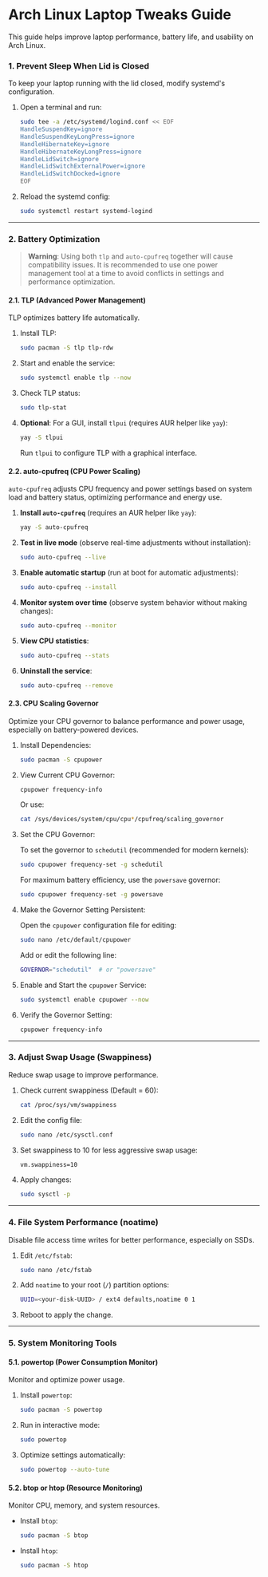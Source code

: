 # Arch Linux Laptop Tweaks Guide

This guide helps improve laptop performance, battery life, and usability on Arch Linux.

### 1. Prevent Sleep When Lid is Closed

To keep your laptop running with the lid closed, modify systemd's configuration.

1. Open a terminal and run:

    ```bash
    sudo tee -a /etc/systemd/logind.conf << EOF
    HandleSuspendKey=ignore
    HandleSuspendKeyLongPress=ignore
    HandleHibernateKey=ignore
    HandleHibernateKeyLongPress=ignore
    HandleLidSwitch=ignore
    HandleLidSwitchExternalPower=ignore
    HandleLidSwitchDocked=ignore
    EOF
    ```

2. Reload the systemd config:

    ```bash
    sudo systemctl restart systemd-logind
    ```

---

### 2. Battery Optimization

> **Warning**: Using both `tlp` and `auto-cpufreq` together will cause compatibility issues. It is recommended to use one power management tool at a time to avoid conflicts in settings and performance optimization.

#### 2.1. TLP (Advanced Power Management)

TLP optimizes battery life automatically.

1. Install TLP:

    ```bash
    sudo pacman -S tlp tlp-rdw
    ```

2. Start and enable the service:

    ```bash
    sudo systemctl enable tlp --now
    ```

3. Check TLP status:

    ```bash
    sudo tlp-stat
    ```

4. **Optional**: For a GUI, install `tlpui` (requires AUR helper like `yay`):

    ```bash
    yay -S tlpui
    ```

    Run `tlpui` to configure TLP with a graphical interface.

#### 2.2. auto-cpufreq (CPU Power Scaling)

`auto-cpufreq` adjusts CPU frequency and power settings based on system load and battery status, optimizing performance and energy use.

1. **Install `auto-cpufreq`** (requires an AUR helper like `yay`):

    ```bash
    yay -S auto-cpufreq
    ```

2. **Test in live mode** (observe real-time adjustments without installation):

    ```bash
    sudo auto-cpufreq --live
    ```

3. **Enable automatic startup** (run at boot for automatic adjustments):

    ```bash
    sudo auto-cpufreq --install
    ```

4. **Monitor system over time** (observe system behavior without making changes):

    ```bash
    sudo auto-cpufreq --monitor
    ```

5. **View CPU statistics**:

    ```bash
    sudo auto-cpufreq --stats
    ```

6. **Uninstall the service**:

    ```bash
    sudo auto-cpufreq --remove
    ```

#### 2.3. CPU Scaling Governor

Optimize your CPU governor to balance performance and power usage, especially on battery-powered devices.

1. Install Dependencies:

    ```bash
    sudo pacman -S cpupower
    ```

2. View Current CPU Governor:

    ```bash
    cpupower frequency-info
    ```

    Or use:

    ```bash
    cat /sys/devices/system/cpu/cpu*/cpufreq/scaling_governor
    ```

3. Set the CPU Governor:

    To set the governor to `schedutil` (recommended for modern kernels):

    ```bash
    sudo cpupower frequency-set -g schedutil
    ```

    For maximum battery efficiency, use the `powersave` governor:

    ```bash
    sudo cpupower frequency-set -g powersave
    ```

4. Make the Governor Setting Persistent:

    Open the `cpupower` configuration file for editing:

    ```bash
    sudo nano /etc/default/cpupower
    ```

    Add or edit the following line:

    ```bash
    GOVERNOR="schedutil"  # or "powersave"
    ```

5. Enable and Start the `cpupower` Service:

    ```bash
    sudo systemctl enable cpupower --now
    ```

6. Verify the Governor Setting:

    ```bash
    cpupower frequency-info
    ```

---

### 3. Adjust Swap Usage (Swappiness)

Reduce swap usage to improve performance.

1. Check current swappiness (Default = 60):

    ```bash
    cat /proc/sys/vm/swappiness
    ```

2. Edit the config file:

    ```bash
    sudo nano /etc/sysctl.conf
    ```

3. Set swappiness to 10 for less aggressive swap usage:

    ```bash
    vm.swappiness=10
    ```

4. Apply changes:

    ```bash
    sudo sysctl -p
    ```

---

### 4. File System Performance (noatime)

Disable file access time writes for better performance, especially on SSDs.

1. Edit `/etc/fstab`:

    ```bash
    sudo nano /etc/fstab
    ```

2. Add `noatime` to your root (`/`) partition options:

    ```bash
    UUID=<your-disk-UUID> / ext4 defaults,noatime 0 1
    ```

3. Reboot to apply the change.

---

### 5. System Monitoring Tools

#### 5.1. powertop (Power Consumption Monitor)

Monitor and optimize power usage.

1. Install `powertop`:

    ```bash
    sudo pacman -S powertop
    ```

2. Run in interactive mode:

    ```bash
    sudo powertop
    ```

3. Optimize settings automatically:

    ```bash
    sudo powertop --auto-tune
    ```

#### 5.2. btop or htop (Resource Monitoring)

Monitor CPU, memory, and system resources.

- Install `btop`:

    ```bash
    sudo pacman -S btop
    ```

- Install `htop`:

    ```bash
    sudo pacman -S htop
    ```
